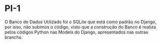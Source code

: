 # PI-1

O Banco de Dados Utilizado foi o SQLite que está como padrão no Django, por isso, não subimos o código, visto que a construção do Banco é realiza pelos códigos Python nas Models do Django, apresentados nas outras branchs.
